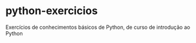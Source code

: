 # python-exercicios

Exercícios de conhecimentos básicos de Python, de curso de introdução ao Python
